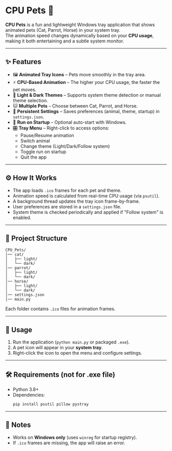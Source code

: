 # CPU Pets 🐾

**CPU Pets** is a fun and lightweight Windows tray application that shows animated pets (Cat, Parrot, Horse) in your system tray.  
The animation speed changes dynamically based on your **CPU usage**, making it both entertaining and a subtle system monitor.  

---

## ✨ Features
- 🖼️ **Animated Tray Icons** – Pets move smoothly in the tray area.  
- ⚡ **CPU-Based Animation** – The higher your CPU usage, the faster the pet moves.  
- 🎨 **Light & Dark Themes** – Supports system theme detection or manual theme selection.  
- 🐱 **Multiple Pets** – Choose between Cat, Parrot, and Horse.  
- 💾 **Persistent Settings** – Saves preferences (animal, theme, startup) in `settings.json`.  
- 🔄 **Run on Startup** – Optional auto-start with Windows.  
- 🎛️ **Tray Menu** – Right-click to access options:  
  - Pause/Resume animation  
  - Switch animal  
  - Change theme (Light/Dark/Follow system)  
  - Toggle run on startup  
  - Quit the app  

---

## ⚙️ How It Works
- The app loads `.ico` frames for each pet and theme.  
- Animation speed is calculated from real-time CPU usage (via `psutil`).  
- A background thread updates the tray icon frame-by-frame.  
- User preferences are stored in a `settings.json` file.  
- System theme is checked periodically and applied if "Follow system" is enabled.  

---

## 📂 Project Structure
```
CPU_Pets/
│── cat/
│   ├── light/
│   └── dark/
│── parrot/
│   ├── light/
│   └── dark/
│── horse/
│   ├── light/
│   └── dark/
│── settings.json
│── main.py
```
Each folder contains `.ico` files for animation frames.  

---

## 🚀 Usage
1. Run the application (`python main.py` or packaged `.exe`).  
2. A pet icon will appear in your **system tray**.  
3. Right-click the icon to open the menu and configure settings.  

---

## 🛠️ Requirements (not for .exe file)
- Python 3.8+  
- Dependencies:  
  ```bash
  pip install psutil pillow pystray
  ```

---

## 📌 Notes
- Works on **Windows only** (uses `winreg` for startup registry).  
- If `.ico` frames are missing, the app will raise an error.  
